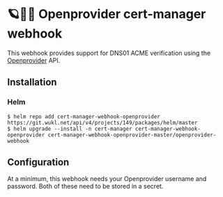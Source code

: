# 🪐🍌⚓ Openprovider cert-manager webhook

This webhook provides support for DNS01 ACME verification using the [Openprovider](https://www.openprovider.com/) API.

## Installation

### Helm

```shell
$ helm repo add cert-manager-webhook-openprovider https://git.wukl.net/api/v4/projects/149/packages/helm/master
$ helm upgrade --install -n cert-manager cert-manager-webhook-openprovider cert-manager-webhook-openprovider-master/openprovider-webhook
```


## Configuration

At a minimum, this webhook needs your Openprovider username and password. Both of these need to be stored in a secret.
